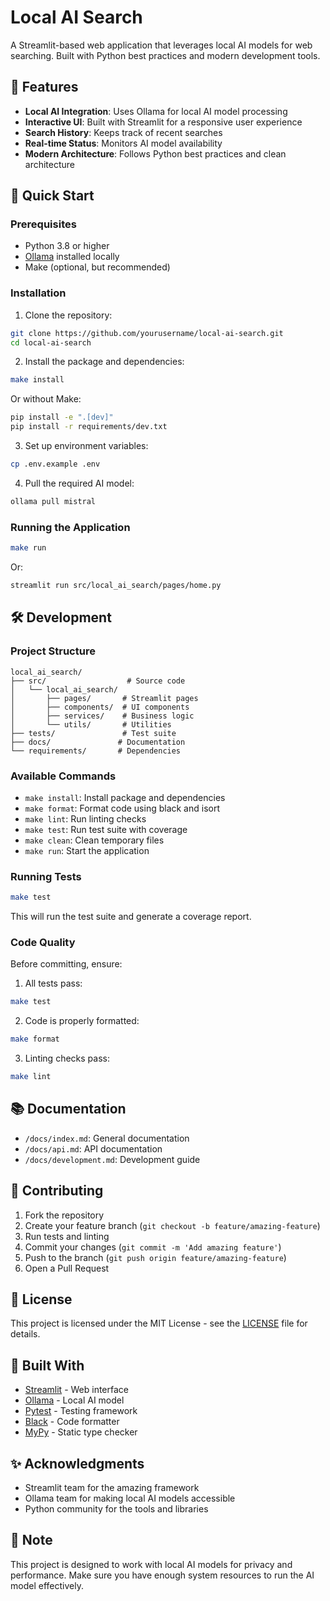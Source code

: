 # Local AI Search

A Streamlit-based web application that leverages local AI models for web searching. Built with Python best practices and modern development tools.

## 🌟 Features

- **Local AI Integration**: Uses Ollama for local AI model processing
- **Interactive UI**: Built with Streamlit for a responsive user experience
- **Search History**: Keeps track of recent searches
- **Real-time Status**: Monitors AI model availability
- **Modern Architecture**: Follows Python best practices and clean architecture

## 🚀 Quick Start

### Prerequisites

- Python 3.8 or higher
- [Ollama](https://ollama.ai/) installed locally
- Make (optional, but recommended)

### Installation

1. Clone the repository:
```bash
git clone https://github.com/yourusername/local-ai-search.git
cd local-ai-search
```

2. Install the package and dependencies:
```bash
make install
```
Or without Make:
```bash
pip install -e ".[dev]"
pip install -r requirements/dev.txt
```

3. Set up environment variables:
```bash
cp .env.example .env
```

4. Pull the required AI model:
```bash
ollama pull mistral
```

### Running the Application

```bash
make run
```
Or:
```bash
streamlit run src/local_ai_search/pages/home.py
```

## 🛠️ Development

### Project Structure

```
local_ai_search/
├── src/                  # Source code
│   └── local_ai_search/
│       ├── pages/       # Streamlit pages
│       ├── components/  # UI components
│       ├── services/    # Business logic
│       └── utils/       # Utilities
├── tests/               # Test suite
├── docs/               # Documentation
└── requirements/       # Dependencies
```

### Available Commands

- `make install`: Install package and dependencies
- `make format`: Format code using black and isort
- `make lint`: Run linting checks
- `make test`: Run test suite with coverage
- `make clean`: Clean temporary files
- `make run`: Start the application

### Running Tests

```bash
make test
```

This will run the test suite and generate a coverage report.

### Code Quality

Before committing, ensure:

1. All tests pass:
```bash
make test
```

2. Code is properly formatted:
```bash
make format
```

3. Linting checks pass:
```bash
make lint
```

## 📚 Documentation

- `/docs/index.md`: General documentation
- `/docs/api.md`: API documentation
- `/docs/development.md`: Development guide

## 🤝 Contributing

1. Fork the repository
2. Create your feature branch (`git checkout -b feature/amazing-feature`)
3. Run tests and linting
4. Commit your changes (`git commit -m 'Add amazing feature'`)
5. Push to the branch (`git push origin feature/amazing-feature`)
6. Open a Pull Request

## 📄 License

This project is licensed under the MIT License - see the [LICENSE](LICENSE) file for details.

## 🧰 Built With

- [Streamlit](https://streamlit.io/) - Web interface
- [Ollama](https://ollama.ai/) - Local AI model
- [Pytest](https://pytest.org/) - Testing framework
- [Black](https://black.readthedocs.io/) - Code formatter
- [MyPy](http://mypy-lang.org/) - Static type checker

## ✨ Acknowledgments

- Streamlit team for the amazing framework
- Ollama team for making local AI models accessible
- Python community for the tools and libraries

## 📝 Note

This project is designed to work with local AI models for privacy and performance. Make sure you have enough system resources to run the AI model effectively.